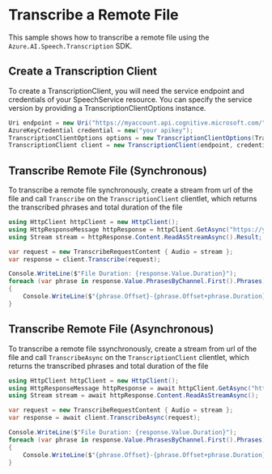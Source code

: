 # Transcribe a Remote File

This sample shows how to transcribe a remote file using the `Azure.AI.Speech.Transcription` SDK.

## Create a Transcription Client

To create a TranscriptionClient, you will need the service endpoint and credentials of your SpeechService resource. You can specify the service version by providing a TranscriptionClientOptions instance.

```C# Snippet:CreateTranscriptionClientForSpecificApiVersion
Uri endpoint = new Uri("https://myaccount.api.cognitive.microsoft.com/");
AzureKeyCredential credential = new("your apikey");
TranscriptionClientOptions options = new TranscriptionClientOptions(TranscriptionClientOptions.ServiceVersion.V2025_10_15);
TranscriptionClient client = new TranscriptionClient(endpoint, credential, options);
```

## Transcribe Remote File (Synchronous)

To transcribe a remote file synchronously, create a stream from url of the file and call `Transcribe` on the `TranscriptionClient` clientlet, which returns the transcribed phrases and total duration of the file

```C# Snippet:TranscribeRemoteFileSync
using HttpClient httpClient = new HttpClient();
using HttpResponseMessage httpResponse = httpClient.GetAsync("https://your-domain.com/your-file.mp3").Result;
using Stream stream = httpResponse.Content.ReadAsStreamAsync().Result;

var request = new TranscribeRequestContent { Audio = stream };
var response = client.Transcribe(request);

Console.WriteLine($"File Duration: {response.Value.Duration}");
foreach (var phrase in response.Value.PhrasesByChannel.First().Phrases)
{
    Console.WriteLine($"{phrase.Offset}-{phrase.Offset+phrase.Duration}: {phrase.Text}");
}
```

## Transcribe Remote File (Asynchronous)

To transcribe a remote file ssynchronously, create a stream from url of the file and call `TranscribeAsync` on the `TranscriptionClient` clientlet, which returns the transcribed phrases and total duration of the file

```C# Snippet:TranscribeRemoteFileAsync
using HttpClient httpClient = new HttpClient();
using HttpResponseMessage httpResponse = await httpClient.GetAsync("https://your-domain.com/your-file.mp3");
using Stream stream = await httpResponse.Content.ReadAsStreamAsync();

var request = new TranscribeRequestContent { Audio = stream };
var response = await client.TranscribeAsync(request);

Console.WriteLine($"File Duration: {response.Value.Duration}");
foreach (var phrase in response.Value.PhrasesByChannel.First().Phrases)
{
    Console.WriteLine($"{phrase.Offset}-{phrase.Offset+phrase.Duration}: {phrase.Text}");
}
```